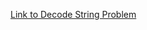 [Link to Decode String Problem](https://app.codesignal.com/interview-practice/task/dYCH8sdnxGf5aGkez/)
